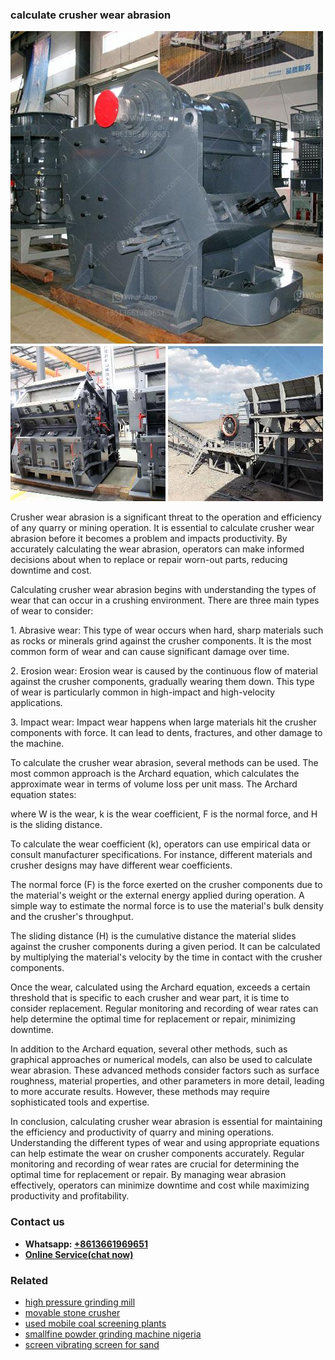 <h3>calculate crusher wear abrasion</h3><img src='1702260050.jpg' alt=''><p>Crusher wear abrasion is a significant threat to the operation and efficiency of any quarry or mining operation. It is essential to calculate crusher wear abrasion before it becomes a problem and impacts productivity. By accurately calculating the wear abrasion, operators can make informed decisions about when to replace or repair worn-out parts, reducing downtime and cost.</p><p>Calculating crusher wear abrasion begins with understanding the types of wear that can occur in a crushing environment. There are three main types of wear to consider:</p><p>1. Abrasive wear: This type of wear occurs when hard, sharp materials such as rocks or minerals grind against the crusher components. It is the most common form of wear and can cause significant damage over time.</p><p>2. Erosion wear: Erosion wear is caused by the continuous flow of material against the crusher components, gradually wearing them down. This type of wear is particularly common in high-impact and high-velocity applications.</p><p>3. Impact wear: Impact wear happens when large materials hit the crusher components with force. It can lead to dents, fractures, and other damage to the machine.</p><p>To calculate the crusher wear abrasion, several methods can be used. The most common approach is the Archard equation, which calculates the approximate wear in terms of volume loss per unit mass. The Archard equation states:</p><p>where W is the wear, k is the wear coefficient, F is the normal force, and H is the sliding distance.</p><p>To calculate the wear coefficient (k), operators can use empirical data or consult manufacturer specifications. For instance, different materials and crusher designs may have different wear coefficients.</p><p>The normal force (F) is the force exerted on the crusher components due to the material's weight or the external energy applied during operation. A simple way to estimate the normal force is to use the material's bulk density and the crusher's throughput.</p><p>The sliding distance (H) is the cumulative distance the material slides against the crusher components during a given period. It can be calculated by multiplying the material's velocity by the time in contact with the crusher components.</p><p>Once the wear, calculated using the Archard equation, exceeds a certain threshold that is specific to each crusher and wear part, it is time to consider replacement. Regular monitoring and recording of wear rates can help determine the optimal time for replacement or repair, minimizing downtime.</p><p>In addition to the Archard equation, several other methods, such as graphical approaches or numerical models, can also be used to calculate wear abrasion. These advanced methods consider factors such as surface roughness, material properties, and other parameters in more detail, leading to more accurate results. However, these methods may require sophisticated tools and expertise.</p><p>In conclusion, calculating crusher wear abrasion is essential for maintaining the efficiency and productivity of quarry and mining operations. Understanding the different types of wear and using appropriate equations can help estimate the wear on crusher components accurately. Regular monitoring and recording of wear rates are crucial for determining the optimal time for replacement or repair. By managing wear abrasion effectively, operators can minimize downtime and cost while maximizing productivity and profitability.</p><h3>Contact us</h3><ul><li><strong>Whatsapp:&nbsp;<a href="https://wa.me/8613661969651">+8613661969651</a></strong></li><li><a href="https://swt.shibang-china.com/?git&amp;zhl&amp;calculate crusher wear abrasion"><strong>Online Service(chat now)</strong></a></li></ul><h3>Related</h3><ul><li><a href='high pressure grinding mill.md'>high pressure grinding mill</a></li><li><a href='movable stone crusher.md'>movable stone crusher</a></li><li><a href='used mobile coal screening plants.md'>used mobile coal screening plants</a></li><li><a href='smallfine powder grinding machine nigeria.md'>smallfine powder grinding machine nigeria</a></li><li><a href='screen vibrating screen for sand.md'>screen vibrating screen for sand</a></li></ul>